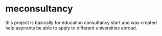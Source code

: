 # meconsultancy
this project is basically for education consultancy start and was created help aspirants be able to apply to different universities abroad.

